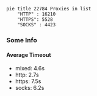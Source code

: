 
```mermaid
pie title 22784 Proxies in list
    "HTTP" : 16210
    "HTTPS": 5528
    "SOCKS" : 4423
```

### Some Info
#### Average Timeout

- mixed: 4.6s
- http: 2.7s
- https: 7.5s
- socks: 6.2s